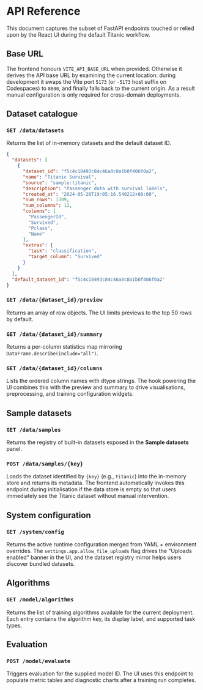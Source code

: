 # API Reference

This document captures the subset of FastAPI endpoints touched or relied upon by the React UI during the default Titanic workflow.

## Base URL

The frontend honours `VITE_API_BASE_URL` when provided. Otherwise it derives the API base URL by examining the current location: during development it swaps the Vite port `5173` (or `-5173` host suffix on Codespaces) to `8000`, and finally falls back to the current origin. As a result manual configuration is only required for cross-domain deployments.

## Dataset catalogue

### `GET /data/datasets`
Returns the list of in-memory datasets and the default dataset ID.

```json
{
  "datasets": [
    {
      "dataset_id": "f5c4c18493c84c46a8c8a1b0f406f0a2",
      "name": "Titanic Survival",
      "source": "sample:titanic",
      "description": "Passenger data with survival labels",
      "created_at": "2024-05-20T19:05:16.540212+00:00",
      "num_rows": 1309,
      "num_columns": 12,
      "columns": [
        "PassengerId",
        "Survived",
        "Pclass",
        "Name"
      ],
      "extras": {
        "task": "classification",
        "target_column": "Survived"
      }
    }
  ],
  "default_dataset_id": "f5c4c18493c84c46a8c8a1b0f406f0a2"
}
```

### `GET /data/{dataset_id}/preview`
Returns an array of row objects. The UI limits previews to the top 50 rows by default.

### `GET /data/{dataset_id}/summary`
Returns a per-column statistics map mirroring `DataFrame.describe(include="all")`.

### `GET /data/{dataset_id}/columns`
Lists the ordered column names with dtype strings. The hook powering the UI combines this with the preview and summary to drive visualisations, preprocessing, and training configuration widgets.

## Sample datasets

### `GET /data/samples`
Returns the registry of built-in datasets exposed in the **Sample datasets** panel.

### `POST /data/samples/{key}`
Loads the dataset identified by `{key}` (e.g., `titanic`) into the in-memory store and returns its metadata. The frontend automatically invokes this endpoint during initialisation if the data store is empty so that users immediately see the Titanic dataset without manual intervention.

## System configuration

### `GET /system/config`
Returns the active runtime configuration merged from YAML + environment overrides. The `settings.app.allow_file_uploads` flag drives the "Uploads enabled" banner in the UI, and the dataset registry mirror helps users discover bundled datasets.

## Algorithms

### `GET /model/algorithms`
Returns the list of training algorithms available for the current deployment. Each entry contains the algorithm key, its display label, and supported task types.

## Evaluation

### `POST /model/evaluate`
Triggers evaluation for the supplied model ID. The UI uses this endpoint to populate metric tables and diagnostic charts after a training run completes.
